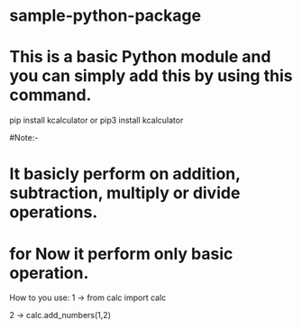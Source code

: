 # sample-python-package
# This is a basic Python module and you can simply add this by using this command.

pip install kcalculator or pip3 install kcalculator

#Note:-

# It basicly perform on addition, subtraction, multiply or divide operations.
# for Now it perform only basic operation.
How to you use:
1 -> from calc import calc

2 -> calc.add_numbers(1,2)
